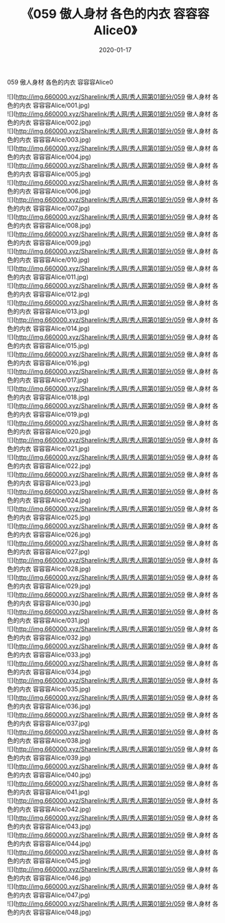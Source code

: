 ﻿---
layout: post
title:  《059 傲人身材 各色的内衣 容容容Alice0》
date:   2020-01-17
img: http://img.660000.xyz/Sharelink/秀人网/秀人网第01部分/059 傲人身材 各色的内衣 容容容Alice0/000.jpg
categories: [美女, 清纯, 唯美]
---

059 傲人身材 各色的内衣 容容容Alice0

  ![](http://img.660000.xyz/Sharelink/秀人网/秀人网第01部分/059 傲人身材 各色的内衣 容容容Alice/001.jpg) <br> ![](http://img.660000.xyz/Sharelink/秀人网/秀人网第01部分/059 傲人身材 各色的内衣 容容容Alice/002.jpg) <br> ![](http://img.660000.xyz/Sharelink/秀人网/秀人网第01部分/059 傲人身材 各色的内衣 容容容Alice/003.jpg) <br> ![](http://img.660000.xyz/Sharelink/秀人网/秀人网第01部分/059 傲人身材 各色的内衣 容容容Alice/004.jpg) <br> ![](http://img.660000.xyz/Sharelink/秀人网/秀人网第01部分/059 傲人身材 各色的内衣 容容容Alice/005.jpg) <br> ![](http://img.660000.xyz/Sharelink/秀人网/秀人网第01部分/059 傲人身材 各色的内衣 容容容Alice/006.jpg) <br> ![](http://img.660000.xyz/Sharelink/秀人网/秀人网第01部分/059 傲人身材 各色的内衣 容容容Alice/007.jpg) <br> ![](http://img.660000.xyz/Sharelink/秀人网/秀人网第01部分/059 傲人身材 各色的内衣 容容容Alice/008.jpg) <br> ![](http://img.660000.xyz/Sharelink/秀人网/秀人网第01部分/059 傲人身材 各色的内衣 容容容Alice/009.jpg) <br> ![](http://img.660000.xyz/Sharelink/秀人网/秀人网第01部分/059 傲人身材 各色的内衣 容容容Alice/010.jpg) <br> ![](http://img.660000.xyz/Sharelink/秀人网/秀人网第01部分/059 傲人身材 各色的内衣 容容容Alice/011.jpg) <br> ![](http://img.660000.xyz/Sharelink/秀人网/秀人网第01部分/059 傲人身材 各色的内衣 容容容Alice/012.jpg) <br> ![](http://img.660000.xyz/Sharelink/秀人网/秀人网第01部分/059 傲人身材 各色的内衣 容容容Alice/013.jpg) <br> ![](http://img.660000.xyz/Sharelink/秀人网/秀人网第01部分/059 傲人身材 各色的内衣 容容容Alice/014.jpg) <br> ![](http://img.660000.xyz/Sharelink/秀人网/秀人网第01部分/059 傲人身材 各色的内衣 容容容Alice/015.jpg) <br> ![](http://img.660000.xyz/Sharelink/秀人网/秀人网第01部分/059 傲人身材 各色的内衣 容容容Alice/016.jpg) <br> ![](http://img.660000.xyz/Sharelink/秀人网/秀人网第01部分/059 傲人身材 各色的内衣 容容容Alice/017.jpg) <br> ![](http://img.660000.xyz/Sharelink/秀人网/秀人网第01部分/059 傲人身材 各色的内衣 容容容Alice/018.jpg) <br> ![](http://img.660000.xyz/Sharelink/秀人网/秀人网第01部分/059 傲人身材 各色的内衣 容容容Alice/019.jpg) <br> ![](http://img.660000.xyz/Sharelink/秀人网/秀人网第01部分/059 傲人身材 各色的内衣 容容容Alice/020.jpg) <br> ![](http://img.660000.xyz/Sharelink/秀人网/秀人网第01部分/059 傲人身材 各色的内衣 容容容Alice/021.jpg) <br> ![](http://img.660000.xyz/Sharelink/秀人网/秀人网第01部分/059 傲人身材 各色的内衣 容容容Alice/022.jpg) <br> ![](http://img.660000.xyz/Sharelink/秀人网/秀人网第01部分/059 傲人身材 各色的内衣 容容容Alice/023.jpg) <br> ![](http://img.660000.xyz/Sharelink/秀人网/秀人网第01部分/059 傲人身材 各色的内衣 容容容Alice/024.jpg) <br> ![](http://img.660000.xyz/Sharelink/秀人网/秀人网第01部分/059 傲人身材 各色的内衣 容容容Alice/025.jpg) <br> ![](http://img.660000.xyz/Sharelink/秀人网/秀人网第01部分/059 傲人身材 各色的内衣 容容容Alice/026.jpg) <br> ![](http://img.660000.xyz/Sharelink/秀人网/秀人网第01部分/059 傲人身材 各色的内衣 容容容Alice/027.jpg) <br> ![](http://img.660000.xyz/Sharelink/秀人网/秀人网第01部分/059 傲人身材 各色的内衣 容容容Alice/028.jpg) <br> ![](http://img.660000.xyz/Sharelink/秀人网/秀人网第01部分/059 傲人身材 各色的内衣 容容容Alice/029.jpg) <br> ![](http://img.660000.xyz/Sharelink/秀人网/秀人网第01部分/059 傲人身材 各色的内衣 容容容Alice/030.jpg) <br> ![](http://img.660000.xyz/Sharelink/秀人网/秀人网第01部分/059 傲人身材 各色的内衣 容容容Alice/031.jpg) <br> ![](http://img.660000.xyz/Sharelink/秀人网/秀人网第01部分/059 傲人身材 各色的内衣 容容容Alice/032.jpg) <br> ![](http://img.660000.xyz/Sharelink/秀人网/秀人网第01部分/059 傲人身材 各色的内衣 容容容Alice/033.jpg) <br> ![](http://img.660000.xyz/Sharelink/秀人网/秀人网第01部分/059 傲人身材 各色的内衣 容容容Alice/034.jpg) <br> ![](http://img.660000.xyz/Sharelink/秀人网/秀人网第01部分/059 傲人身材 各色的内衣 容容容Alice/035.jpg) <br> ![](http://img.660000.xyz/Sharelink/秀人网/秀人网第01部分/059 傲人身材 各色的内衣 容容容Alice/036.jpg) <br> ![](http://img.660000.xyz/Sharelink/秀人网/秀人网第01部分/059 傲人身材 各色的内衣 容容容Alice/037.jpg) <br> ![](http://img.660000.xyz/Sharelink/秀人网/秀人网第01部分/059 傲人身材 各色的内衣 容容容Alice/038.jpg) <br> ![](http://img.660000.xyz/Sharelink/秀人网/秀人网第01部分/059 傲人身材 各色的内衣 容容容Alice/039.jpg) <br> ![](http://img.660000.xyz/Sharelink/秀人网/秀人网第01部分/059 傲人身材 各色的内衣 容容容Alice/040.jpg) <br> ![](http://img.660000.xyz/Sharelink/秀人网/秀人网第01部分/059 傲人身材 各色的内衣 容容容Alice/041.jpg) <br> ![](http://img.660000.xyz/Sharelink/秀人网/秀人网第01部分/059 傲人身材 各色的内衣 容容容Alice/042.jpg) <br> ![](http://img.660000.xyz/Sharelink/秀人网/秀人网第01部分/059 傲人身材 各色的内衣 容容容Alice/043.jpg) <br> ![](http://img.660000.xyz/Sharelink/秀人网/秀人网第01部分/059 傲人身材 各色的内衣 容容容Alice/044.jpg) <br> ![](http://img.660000.xyz/Sharelink/秀人网/秀人网第01部分/059 傲人身材 各色的内衣 容容容Alice/045.jpg) <br> ![](http://img.660000.xyz/Sharelink/秀人网/秀人网第01部分/059 傲人身材 各色的内衣 容容容Alice/046.jpg) <br> ![](http://img.660000.xyz/Sharelink/秀人网/秀人网第01部分/059 傲人身材 各色的内衣 容容容Alice/047.jpg) <br> ![](http://img.660000.xyz/Sharelink/秀人网/秀人网第01部分/059 傲人身材 各色的内衣 容容容Alice/048.jpg) <br>